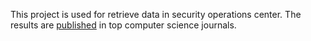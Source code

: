 This project is used for retrieve data in security operations center.
The results are [published](https://www.sciencedirect.com/science/article/pii/S0167404818301408) in top computer science journals.
